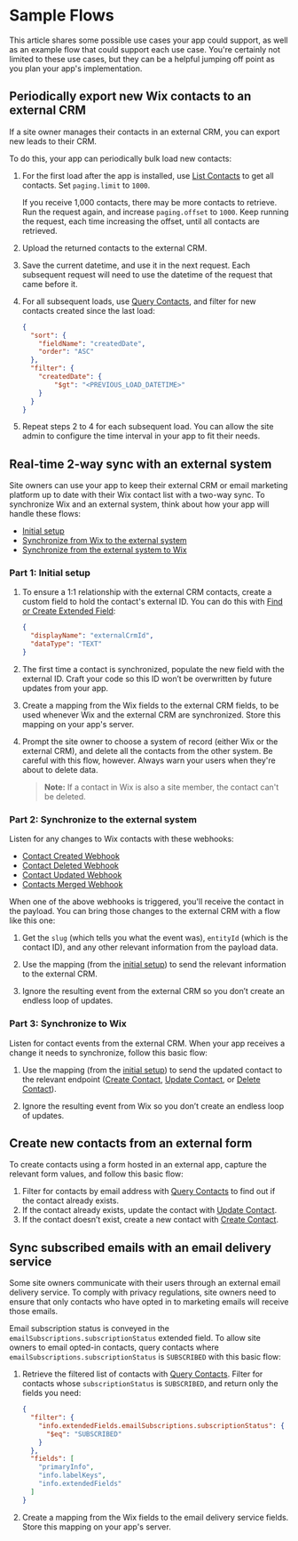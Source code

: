 # Sample Flows

This article shares some possible use cases your app could support,
as well as an example flow that could support each use case.
You're certainly not limited to these use cases,
but they can be a helpful jumping off point
as you plan your app's implementation.

## Periodically export new Wix contacts to an external CRM

If a site owner manages their contacts in an external CRM,
you can export new leads to their CRM.

To do this, your app can periodically bulk load new contacts:

1. For the first load after the app is installed, use
    [List Contacts][list-contacts] to get all contacts.
    Set `paging.limit` to `1000`.

    If you receive 1,000 contacts, there may be more contacts to retrieve.
    Run the request again, and increase `paging.offset` to `1000`.
    Keep running the request, each time increasing the offset,
    until all contacts are retrieved.

2. Upload the returned contacts to the external CRM.

3. Save the current datetime, and use it in the next request.
    Each subsequent request will need to use the datetime
    of the request that came before it.

4. For all subsequent loads, use [Query Contacts][query-contacts],
    and filter for new contacts created since the last load:

    ```json
    {
      "sort": {
        "fieldName": "createdDate",
        "order": "ASC"
      },
      "filter": {
        "createdDate": {
            "$gt": "<PREVIOUS_LOAD_DATETIME>"
        }
      }
    }
    ```

5. Repeat steps 2 to 4 for each subsequent load.
    You can allow the site admin to configure the time interval in your app
    to fit their needs.

## Real-time 2-way sync with an external system

Site owners can use your app
to keep their external CRM or email marketing platform up to date
with their Wix contact list with a two-way sync.
To synchronize Wix and an external system,
think about how your app will handle these flows:

- [Initial setup][initial-setup]
- [Synchronize from Wix to the external system][sync-to-external]
- [Synchronize from the external system to Wix][sync-to-wix]

### Part 1: Initial setup

1. To ensure a 1:1 relationship with the external CRM contacts,
    create a custom field to hold the contact's external ID.
    You can do this with
    [Find or Create Extended Field][find-create-field]:

    ```json
    {
      "displayName": "externalCrmId",
      "dataType": "TEXT"
    }
    ```

2. The first time a contact is synchronized,
    populate the new field with the external ID.
    Craft your code so this ID won’t be overwritten
    by future updates from your app.

3. Create a mapping from the Wix fields to the external CRM fields,
    to be used whenever Wix and the external CRM are synchronized.
    Store this mapping on your app's server.

4. Prompt the site owner to choose a system of record
    (either Wix or the external CRM),
    and delete all the contacts from the other system.
    Be careful with this flow, however.
    Always warn your users when they're about to delete data.

    > **Note:**
    > If a contact in Wix is also a site member, the contact can't be deleted.

### Part 2: Synchronize to the external system

Listen for any changes to Wix contacts with these webhooks:

- [Contact Created Webhook][hook-contact-created]
- [Contact Deleted Webhook][hook-contact-deleted]
- [Contact Updated Webhook][hook-contact-updated]
- [Contacts Merged Webhook][hook-contacts-merged]

When one of the above webhooks is triggered,
you'll receive the contact in the payload.
You can bring those changes to the external CRM with a flow like this one:

1. Get the `slug` (which tells you what the event was),
    `entityId` (which is the contact ID),
    and any other relevant information from the payload data.

2. Use the mapping (from the [initial setup][initial-setup])
    to send the relevant information to the external CRM.

3. Ignore the resulting event from the external CRM
    so you don’t create an endless loop of updates.

### Part 3: Synchronize to Wix

Listen for contact events from the external CRM.
When your app receives a change it needs to synchronize,
follow this basic flow:

1. Use the mapping (from the [initial setup][initial-setup])
    to send the updated contact to the relevant endpoint
    ([Create Contact][create-contact], [Update Contact][delete-contact],
    or [Delete Contact][update-contact]).

2. Ignore the resulting event from Wix
    so you don’t create an endless loop of updates.

## Create new contacts from an external form

To create contacts using a form hosted in an external app,
capture the relevant form values, and follow this basic flow:

1. Filter for contacts by email address
    with [Query Contacts][query-contacts]
    to find out if the contact already exists.
2. If the contact already exists,
    update the contact with
    [Update Contact][update-contact].
3. If the contact doesn’t exist,
    create a new contact with
    [Create Contact][create-contact].

## Sync subscribed emails with an email delivery service

Some site owners communicate with their users
through an external email delivery service.
To comply with privacy regulations,
site owners need to ensure that only contacts
who have opted in to marketing emails will receive those emails.

Email subscription status is conveyed in the
`emailSubscriptions.subscriptionStatus` extended field.
To allow site owners to email opted-in contacts,
query contacts where `emailSubscriptions.subscriptionStatus` is `SUBSCRIBED`
with this basic flow:

1. Retrieve the filtered list of contacts with [Query Contacts][query-contacts].
    Filter for contacts whose `subscriptionStatus` is `SUBSCRIBED`,
    and return only the fields you need:

    ```json
    {
      "filter": {
        "info.extendedFields.emailSubscriptions.subscriptionStatus": {
          "$eq": "SUBSCRIBED"
        }
      },
      "fields": [
        "primaryInfo",
        "info.labelKeys",
        "info.extendedFields"
      ]
    }
    ```

2. Create a mapping from the Wix fields to the email delivery service fields.
    Store this mapping on your app's server.

[list-contacts]: https://dev.wix.com/api/rest/contacts/contacts/contacts-v4/list-contacts
[query-contacts]: https://dev.wix.com/api/rest/contacts/contacts/contacts-v4/query-contacts
[find-create-field]: https://dev.wix.com/api/rest/contacts/extended-fields/find-or-create-extended-field
[create-contact]: https://dev.wix.com/api/rest/contacts/contacts/contacts-v4/create-contact
[delete-contact]: https://dev.wix.com/api/rest/contacts/contacts/contacts-v4/delete-contact
[update-contact]: https://dev.wix.com/api/rest/contacts/contacts/contacts-v4/update-contact

[hook-contact-created]: https://dev.wix.com/api/rest/contacts/contacts/contacts-v4/contact-created-webhook
[hook-contact-deleted]: https://dev.wix.com/api/rest/contacts/contacts/contacts-v4/contact-deleted-webhook
[hook-contact-updated]: https://dev.wix.com/api/rest/contacts/contacts/contacts-v4/contact-changed-webhook
[hook-contacts-merged]: https://dev.wix.com/api/rest/contacts/contacts/contacts-v4/contact-merged-webhook

[initial-setup]: #part-1-initial-setup
[sync-to-external]: #part-2-synchronize-to-the-external-system
[sync-to-wix]: #part-3-synchronize-to-wix
